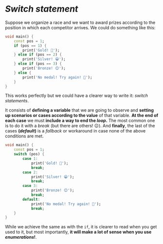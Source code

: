 # _Switch statement_

Suppose we organize a race and we want to award prizes according to the position in which each competitor arrives. We could do something like this:

```dart
void main() {
    const pos = 1;
    if (pos == 1) {
        print('Gold! 🤩');
    } else if (pos == 2) {
        print('Silver! 😁');       
    } else if (pos == 3) {
        print('Bronze! 😊');
    } else {
        print('No medal! Try again! 💪');
    }
}
```

This works perfectly but we could have a clearer way to write it: _switch statements_.

It consists of __defining a variable__ that we are going to observe and __setting up scenarios or cases according to the value__ of that variable. __At the end of each case__ we must __include a way to end the _loop_.__ The most common one is to do it with a _break_ (but there are others! 😉). And __finally__, the last of the cases __(_default_)__ is a _fallback_ or workaround in case none of the above conditions are met.

```dart
void main() {
    const pos = 1;
    switch (pos) {
        case 1:
            print('Gold! 🤩');
            break;
        case 2:
            print('Silver! 😁');       
            break;
        case 3:
            print('Bronze! 😊');
            break;
        default:
            print('No medal! Try again! 💪');
            break;
    }
}
```

While we achieve the same as with the `if`, it is clearer to read when you get used to it, but most importantly, __it will make a lot of sense when you use _enumerations_!__.

